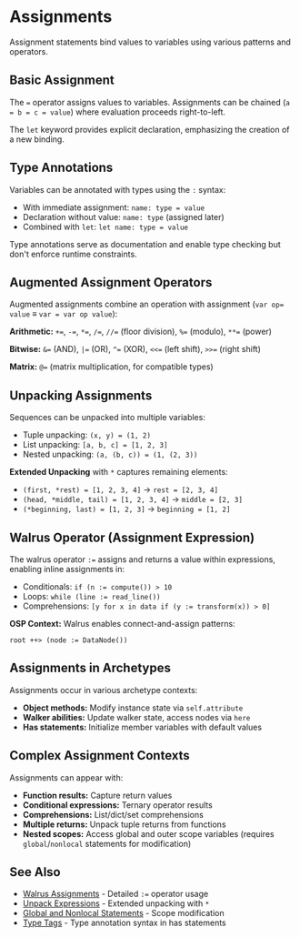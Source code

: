 # Assignments

Assignment statements bind values to variables using various patterns and operators.

## Basic Assignment

The `=` operator assigns values to variables. Assignments can be chained (`a = b = c = value`) where evaluation proceeds right-to-left.

The `let` keyword provides explicit declaration, emphasizing the creation of a new binding.

## Type Annotations

Variables can be annotated with types using the `:` syntax:
- With immediate assignment: `name: type = value`
- Declaration without value: `name: type` (assigned later)
- Combined with `let`: `let name: type = value`

Type annotations serve as documentation and enable type checking but don't enforce runtime constraints.

## Augmented Assignment Operators

Augmented assignments combine an operation with assignment (`var op= value` ≡ `var = var op value`):

**Arithmetic:** `+=`, `-=`, `*=`, `/=`, `//=` (floor division), `%=` (modulo), `**=` (power)

**Bitwise:** `&=` (AND), `|=` (OR), `^=` (XOR), `<<=` (left shift), `>>=` (right shift)

**Matrix:** `@=` (matrix multiplication, for compatible types)

## Unpacking Assignments

Sequences can be unpacked into multiple variables:
- Tuple unpacking: `(x, y) = (1, 2)`
- List unpacking: `[a, b, c] = [1, 2, 3]`
- Nested unpacking: `(a, (b, c)) = (1, (2, 3))`

**Extended Unpacking** with `*` captures remaining elements:
- `(first, *rest) = [1, 2, 3, 4]` → `rest = [2, 3, 4]`
- `(head, *middle, tail) = [1, 2, 3, 4]` → `middle = [2, 3]`
- `(*beginning, last) = [1, 2, 3]` → `beginning = [1, 2]`

## Walrus Operator (Assignment Expression)

The walrus operator `:=` assigns and returns a value within expressions, enabling inline assignments in:
- Conditionals: `if (n := compute()) > 10`
- Loops: `while (line := read_line())`
- Comprehensions: `[y for x in data if (y := transform(x)) > 0]`

**OSP Context:** Walrus enables connect-and-assign patterns:
```
root ++> (node := DataNode())
```

## Assignments in Archetypes

Assignments occur in various archetype contexts:
- **Object methods:** Modify instance state via `self.attribute`
- **Walker abilities:** Update walker state, access nodes via `here`
- **Has statements:** Initialize member variables with default values

## Complex Assignment Contexts

Assignments can appear with:
- **Function results:** Capture return values
- **Conditional expressions:** Ternary operator results
- **Comprehensions:** List/dict/set comprehensions
- **Multiple returns:** Unpack tuple returns from functions
- **Nested scopes:** Access global and outer scope variables (requires `global`/`nonlocal` statements for modification)

## See Also

- [Walrus Assignments](walrus_assignments.md) - Detailed `:=` operator usage
- [Unpack Expressions](unpack_expressions.md) - Extended unpacking with `*`
- [Global and Nonlocal Statements](global_and_nonlocal_statements.md) - Scope modification
- [Type Tags](archetype_bodies.md) - Type annotation syntax in has statements
